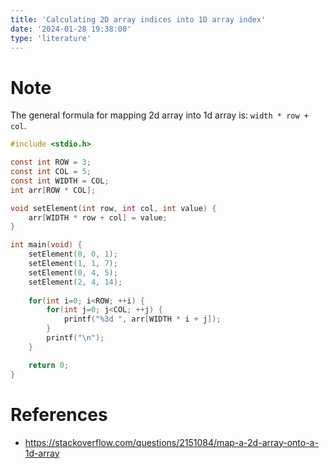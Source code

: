 ```yaml
---
title: 'Calculating 2D array indices into 1D array index'
date: '2024-01-28 19:38:00'
type: 'literature'
---
```


# Note

The general formula for mapping 2d array into 1d array is: `width * row + col`.

```c
#include <stdio.h>

const int ROW = 3;
const int COL = 5;
const int WIDTH = COL;
int arr[ROW * COL];

void setElement(int row, int col, int value) {
	arr[WIDTH * row + col] = value;
}

int main(void) {
	setElement(0, 0, 1);
	setElement(1, 1, 7);
	setElement(0, 4, 5);
	setElement(2, 4, 14);
	
	for(int i=0; i<ROW; ++i) {
		for(int j=0; j<COL; ++j) {
			printf("%3d ", arr[WIDTH * i + j]);
		}
		printf("\n");
	}

	return 0;
}
```

# References
- https://stackoverflow.com/questions/2151084/map-a-2d-array-onto-a-1d-array